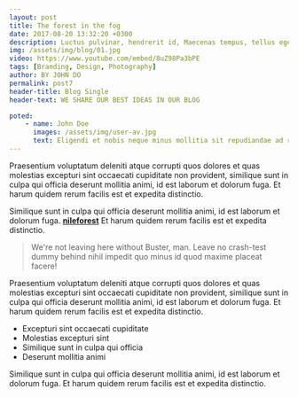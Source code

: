 ```yaml
---
layout: post
title: The forest in the fog
date: 2017-08-20 13:32:20 +0300
description: Luctus pulvinar, hendrerit id, Maecenas tempus, tellus eget lorem. Maecenas nec odio et is ante.
img: /assets/img/blog/01.jpg
video: https://www.youtube.com/embed/8uZ98Pa3bPE
tags: [Branding, Design, Photography]
author: BY JOHN DO
permalink: post7
header-title: Blog Single
header-text: WE SHARE OUR BEST IDEAS IN OUR BLOG

poted: 
    - name: John Doe
      images: /assets/img/user-av.jpg
      text: Eligendi et nobis neque minus mollitia sit repudiandae ad repellendus recusandae alias fugit accusantium laboriosam nisi reiciendis deleniti tenetur molestiae maxime id quaerat consequatur fugiat aliquam laborum nam aliquid. Consectetur, perferendis?
---
```

Praesentium voluptatum deleniti atque corrupti quos dolores et quas molestias excepturi sint occaecati cupiditate non provident, similique sunt in culpa qui officia deserunt mollitia animi, id est laborum et dolorum fuga. Et harum quidem rerum facilis est et expedita distinctio.

Similique sunt in culpa qui officia deserunt mollitia animi, id est laborum et dolorum fuga. **[nileforest](http://nileforest.co)** Et harum quidem rerum facilis est et expedita distinctio.

>We're not leaving here without Buster, man. Leave no crash-test dummy behind nihil impedit quo minus id quod maxime placeat facere!

Praesentium voluptatum deleniti atque corrupti quos dolores et quas molestias excepturi sint occaecati cupiditate non provident, similique sunt in culpa qui officia deserunt mollitia animi, id est laborum et dolorum fuga. Et harum quidem rerum facilis est et expedita distinctio.

* Excepturi sint occaecati cupiditate
* Molestias excepturi sint
* Similique sunt in culpa qui officia
* Deserunt mollitia animi
 
Similique sunt in culpa qui officia deserunt mollitia animi, id est laborum et dolorum fuga. Et harum quidem rerum facilis est et expedita distinctio.